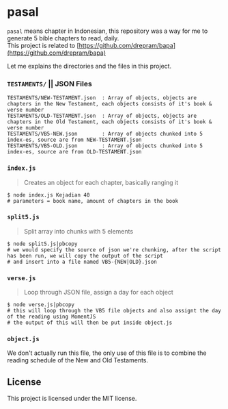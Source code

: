 # pasal

`pasal` means chapter in Indonesian, this repository was a way for me to generate 5 bible chapters to read, daily.<br>
This project is related to [https://github.com/drepram/bapa](https://github.com/drepram/bapa)

Let me explains the directories and the files in this project.

### `TESTAMENTS/` || JSON Files

```
TESTAMENTS/NEW-TESTAMENT.json  : Array of objects, objects are chapters in the New Testament, each objects consists of it's book & verse number
TESTAMENTS/OLD-TESTAMENT.json  : Array of objects, objects are chapters in the Old Testament, each objects consists of it's book & verse number
TESTAMENTS/VB5-NEW.json        : Array of objects chunked into 5 index-es, source are from NEW-TESTAMENT.json
TESTAMENTS/VB5-OLD.json        : Array of objects chunked into 5 index-es, source are from OLD-TESTAMENT.json
```

### `index.js`

> Creates an object for each chapter, basically ranging it

```shell
$ node index.js Kejadian 40
# parameters = book name, amount of chapters in the book
```

### `split5.js`

> Split array into chunks with 5 elements

```shell
$ node split5.js|pbcopy
# we would specify the source of json we're chunking, after the script has been run, we will copy the output of the script
# and insert into a file named VB5-{NEW|OLD}.json
```

### `verse.js`

> Loop through JSON file, assign a day for each object

```shell
$ node verse.js|pbcopy
# this will loop through the VB5 file objects and also assignt the day of the reading using MomentJS
# the output of this will then be put inside object.js
```

### `object.js`

We don't actually run this file, the only use of this file is to combine the reading schedule of the New and Old Testaments.

## License

This project is licensed under the MIT license.

